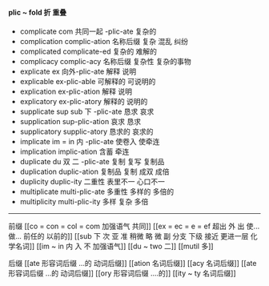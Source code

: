 #### plic ~ fold 折 重叠

- complicate com 共同一起 -plic-ate 复杂的
- complication complic-ation 名称后缀  复杂 混乱 纠纷
- complicated complicate-ed 复杂的 难解的
- complicacy complic-acy 名称后缀 复杂性 复杂的事物
- explicate ex 向外-plic-ate 解释 说明
- explicable ex-plic-able 可解释的 可说明的
- explication ex-plic-ation 解释 说明
- explicatory ex-plic-atory  解释的 说明的
- supplicate sup  sub 下 -plic-ate 恳求 哀求
- supplication sup-plic-ation 哀求 恳求
- supplicatory supplic-atory 恳求的 哀求的
- implicate im = in 内 -plic-ate 使卷入 使牵连
- implication implic-ation  含蓄 牵连
- duplicate du 双 二 -plic-ate 复制 复写  复制品 
- duplication duplic-ation  复制品 复制 成双 成倍
- duplicity duplic-ity 二重性 表里不一 心口不一
- multiplicate multi-plic-ate 多重性 多样的 多倍的
- multiplicity multi-plic-ity 多样 复杂 多倍

----
前缀
[[co = con  = col = com  加强语气 共同]]
[[ex  = ec = e = ef 超出 外 出 使... 做... 前任的 以前的]]
[[sub   下  次 亚  准  稍微 略 微   副 分支 下级   接近 更进一层  化学名词]]
[[im  ~ in 内 入  不 加强语气]]
[[du ~ two 二]]
[[mutil 多]]

后缀
[[ate 形容词后缀  ...的 动词后缀]]
[[ation 名词后缀]]
[[acy 名词后缀]]
[[ate 形容词后缀  ...的 动词后缀]]
[[ory 形容词后缀 ....的]]
[[ity  ~ ty 名词后缀]]